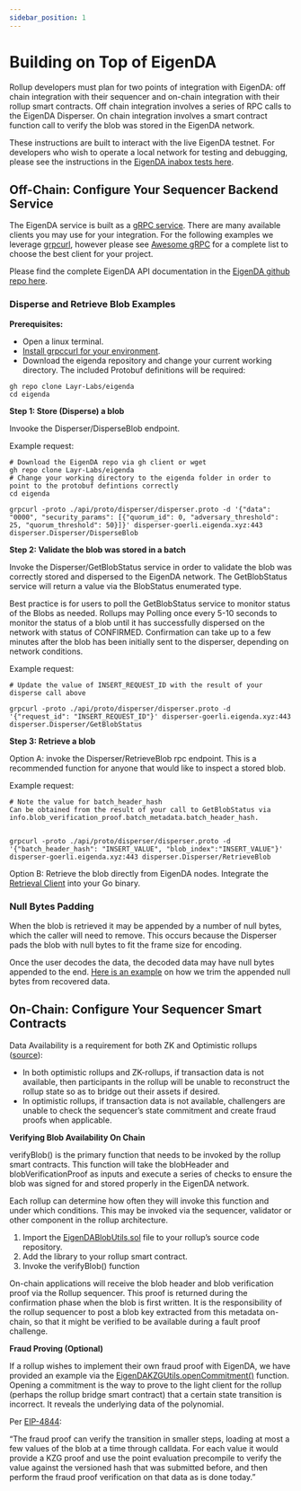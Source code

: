 ```yaml
---
sidebar_position: 1
---
```


# Building on Top of EigenDA

Rollup developers must plan for two points of integration with EigenDA: off chain integration with their sequencer and on-chain integration with their rollup smart contracts. Off chain integration involves a series of RPC calls to the EigenDA Disperser. On chain integration involves a smart contract function call to verify the blob was stored in the EigenDA network.

These instructions are built to interact with the live EigenDA testnet. For developers who wish to operate a local network for testing and debugging, please see the instructions in the [EigenDA inabox tests here](https://github.com/Layr-Labs/eigenda/tree/master/inabox).

## Off-Chain: Configure Your Sequencer Backend Service

The EigenDA service is built as a [gRPC service](https://grpc.io/). There are many available clients you may use for your integration. For the following examples we leverage [grpcurl](https://github.com/fullstorydev/grpcurl), however please see [Awesome gRPC](https://github.com/grpc-ecosystem/awesome-grpc#tools) for a complete list to choose the best client for your project.

Please find the complete EigenDA API documentation in the [EigenDA github repo here](https://github.com/Layr-Labs/eigenda/tree/master/api/docs).

### Disperse and Retrieve Blob Examples

**Prerequisites:**

- Open a linux terminal.
- [Install grpccurl for your environment](https://github.com/fullstorydev/grpcurl#installation).
- Download the eigenda repository and change your current working directory. The included Protobuf definitions will be required:

```
gh repo clone Layr-Labs/eigenda
cd eigenda
```

**Step 1: Store (Disperse) a blob**

Invooke the Disperser/DisperseBlob endpoint.

Example request:

```
# Download the EigenDA repo via gh client or wget
gh repo clone Layr-Labs/eigenda
# Change your working directory to the eigenda folder in order to point to the protobuf defintions correctly
cd eigenda

grpcurl -proto ./api/proto/disperser/disperser.proto -d '{"data": "0000", "security_params": [{"quorum_id": 0, "adversary_threshold": 25, "quorum_threshold": 50}]}' disperser-goerli.eigenda.xyz:443 disperser.Disperser/DisperseBlob

```

**Step 2: Validate the blob was stored in a batch**

Invoke the Disperser/GetBlobStatus service in order to validate the blob was correctly stored and dispersed to the EigenDA network. The GetBlobStatus service will return a value via the BlobStatus enumerated type.

Best practice is for users to poll the GetBlobStatus service to monitor status of the Blobs as needed. Rollups may Polling once every 5-10 seconds to monitor the status of a blob until it has successfully dispersed on the network with status of CONFIRMED. Confirmation can take up to a few minutes after the blob has been initially sent to the disperser, depending on network conditions.

Example request:

```
# Update the value of INSERT_REQUEST_ID with the result of your disperse call above

grpcurl -proto ./api/proto/disperser/disperser.proto -d '{"request_id": "INSERT_REQUEST_ID"}' disperser-goerli.eigenda.xyz:443 disperser.Disperser/GetBlobStatus
```

**Step 3: Retrieve a blob**

Option A: invoke the Disperser/RetrieveBlob rpc endpoint. This is a recommended function for anyone that would like to inspect a stored blob.

Example request:

```
# Note the value for batch_header_hash
Can be obtained from the result of your call to GetBlobStatus via info.blob_verification_proof.batch_metadata.batch_header_hash.


grpcurl -proto ./api/proto/disperser/disperser.proto -d '{"batch_header_hash": "INSERT_VALUE", "blob_index":"INSERT_VALUE"}' disperser-goerli.eigenda.xyz:443 disperser.Disperser/RetrieveBlob
```

Option B: Retrieve the blob directly from EigenDA nodes. Integrate the [Retrieval Client](https://github.com/Layr-Labs/eigenda/blob/master/clients/retrieval_client.go) into your Go binary.

### Null Bytes Padding

When the blob is retrieved it may be appended by a number of null bytes, which the caller will need to remove. This occurs because the Disperser pads the blob with null bytes to fit the frame size for encoding.

Once the user decodes the data, the decoded data may have null bytes appended to the end. [Here is an example](https://github.com/Layr-Labs/eigenda/blob/master/test/integration_test.go#L522) on how we trim the appended null bytes from recovered data.

## On-Chain: Configure Your Sequencer Smart Contracts

Data Availability is a requirement for both ZK and Optimistic rollups ([source](http://datalayr-docs.s3-website-us-east-1.amazonaws.com/build/rollups/)):

- In both optimistic rollups and ZK-rollups, if transaction data is not available, then participants in the rollup will be unable to reconstruct the rollup state so as to bridge out their assets if desired.
- In optimistic rollups, if transaction data is not available, challengers are unable to check the sequencer’s state commitment and create fraud proofs when applicable.

**Verifying Blob Availability On Chain**

verifyBlob() is the primary function that needs to be invoked by the rollup smart contracts. This function will take the blobHeader and blobVerificationProof as inputs and execute a series of checks to ensure the blob was signed for and stored properly in the EigenDA network.

Each rollup can determine how often they will invoke this function and under which conditions. This may be invoked via the sequencer, validator or other component in the rollup architecture.

1. Import the [EigenDABlobUtils.sol](https://github.com/Layr-Labs/eigenda/blob/master/contracts/src/libraries/EigenDABlobUtils.sol) file to your rollup’s source code repository.
2. Add the library to your rollup smart contract.
3. Invoke the verifyBlob() function

On-chain applications will receive the blob header and blob verification proof via the Rollup sequencer. This proof is returned during the confirmation phase when the blob is first written. It is the responsibility of the rollup sequencer to post a blob key extracted from this metadata on-chain, so that it might be verified to be available during a fault proof challenge.

**Fraud Proving (Optional)**

If a rollup wishes to implement their own fraud proof with EigenDA, we have provided an example via the [EigenDAKZGUtils.openCommitment()](https://github.com/Layr-Labs/eigenda/blob/master/contracts/src/libraries/EigenDAKZGUtils.sol) function. Opening a commitment is the way to prove to the light client for the rollup (perhaps the rollup bridge smart contract) that a certain state transition is incorrect. It reveals the underlying data of the polynomial.

Per [EIP-4844](https://eips.ethereum.org/EIPS/eip-4844#how-rollups-would-function):

“The fraud proof can verify the transition in smaller steps, loading at most a few values of the blob at a time through calldata. For each value it would provide a KZG proof and use the point evaluation precompile to verify the value against the versioned hash that was submitted before, and then perform the fraud proof verification on that data as is done today.”
